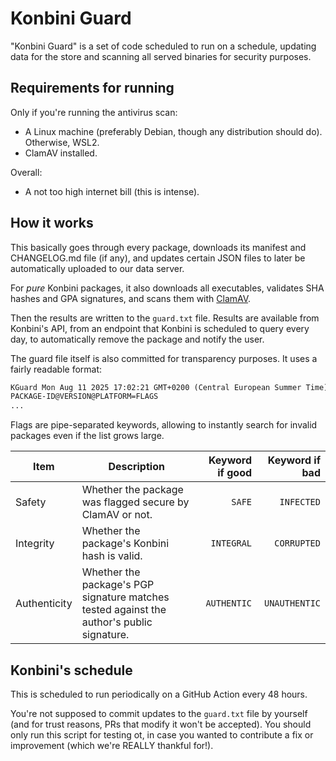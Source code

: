# Konbini Guard

"Konbini Guard" is a set of code scheduled to run on a schedule, updating data for the store and scanning all served binaries for security purposes.

## Requirements for running

Only if you're running the antivirus scan:

- A Linux machine (preferably Debian, though any distribution should do). Otherwise, WSL2.
- ClamAV installed.

Overall:

- A not too high internet bill (this is intense).

## How it works

This basically goes through every package, downloads its manifest and CHANGELOG.md file (if any), and updates certain JSON files to later be automatically uploaded to our data server.

For _pure_ Konbini packages, it also downloads all executables, validates SHA hashes and GPA signatures, and scans them with [ClamAV](https://github.com/Cisco-Talos/clamav/).

Then the results are written to the `guard.txt` file. Results are available from Konbini's API, from an endpoint that Konbini is scheduled to query every day, to automatically remove the package and notify the user.

The guard file itself is also committed for transparency purposes. It uses a fairly readable format:

```txt
KGuard Mon Aug 11 2025 17:02:21 GMT+0200 (Central European Summer Time) | Keeping Konbini safe
PACKAGE-ID@VERSION@PLATFORM=FLAGS
...
```

Flags are pipe-separated keywords, allowing to instantly search for invalid packages even if the list grows large.

| Item         | Description                                                                               | Keyword if good | Keyword if bad |
| ------------ | ----------------------------------------------------------------------------------------- | --------------: | -------------: |
| Safety       | Whether the package was flagged secure by ClamAV or not.                                  |          `SAFE` |     `INFECTED` |
| Integrity    | Whether the package's Konbini hash is valid.                                              |      `INTEGRAL` |    `CORRUPTED` |
| Authenticity | Whether the package's PGP signature matches tested against the author's public signature. |     `AUTHENTIC` |  `UNAUTHENTIC` |

<!-- Safety may also be `ERROR` if something went wrong with ClamAV. -->

## Konbini's schedule

This is scheduled to run periodically on a GitHub Action every 48 hours.

You're not supposed to commit updates to the `guard.txt` file by yourself (and for trust reasons, PRs that modify it won't be accepted). You should only run this script for testing ot, in case you wanted to contribute a fix or improvement (which we're REALLY thankful for!).
